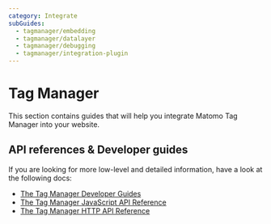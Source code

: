 ```yaml
---
category: Integrate
subGuides:
  - tagmanager/embedding
  - tagmanager/datalayer
  - tagmanager/debugging
  - tagmanager/integration-plugin
---
```

# Tag Manager

This section contains guides that will help you integrate Matomo Tag Manager into your website.

## API references & Developer guides

If you are looking for more low-level and detailed information, have a look at the following docs:

- [The Tag Manager Developer Guides](/guides/tagmanager/settingup)
- [The Tag Manager JavaScript API Reference](/guides/tagmanager/javascript-api-reference)
- [The Tag Manager HTTP API Reference](/api-reference/reporting-api#TagManager)
